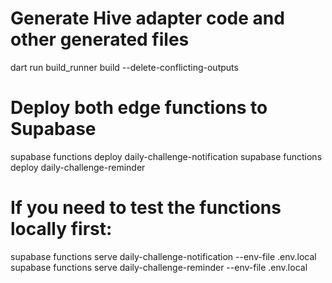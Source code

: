 # Generate Hive adapter code and other generated files
dart run build_runner build --delete-conflicting-outputs

# Deploy both edge functions to Supabase
supabase functions deploy daily-challenge-notification
supabase functions deploy daily-challenge-reminder

# If you need to test the functions locally first:
supabase functions serve daily-challenge-notification --env-file .env.local
supabase functions serve daily-challenge-reminder --env-file .env.local

